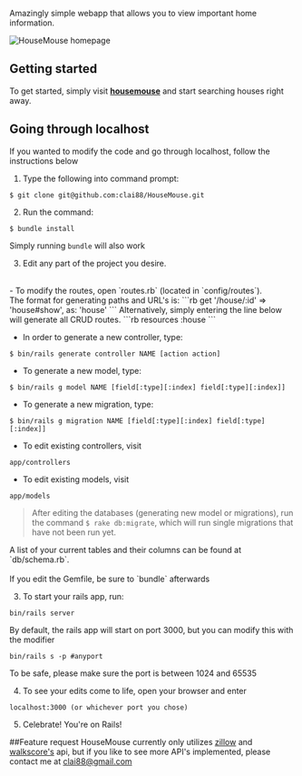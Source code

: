 Amazingly simple webapp that allows you to view important home information.

![HouseMouse homepage](http://i.imgur.com/CwrdiAx.png)

## Getting started

To get started, simply visit [**housemouse**](https://housemouse.herokuapp.com/) and start searching houses right away.

## Going through localhost

If you wanted to modify the code and go through localhost, follow the instructions below

1. Type the following into command prompt:
```
$ git clone git@github.com:clai88/HouseMouse.git
```

2. Run the command:
```
$ bundle install
```
Simply running `bundle` will also work

3. Edit any part of the project you desire.
<br />
- To modify the routes, open `routes.rb` (located in `config/routes`).
<br />
The format for generating paths and URL's is:
```rb
get '/house/:id' => 'house#show', as: 'house'
```
Alternatively, simply entering the line below will generate all CRUD routes.
```rb
resources :house
```

- In order to generate a new controller, type:
```
$ bin/rails generate controller NAME [action action]
```
- To generate a new model, type:
```
$ bin/rails g model NAME [field[:type][:index] field[:type][:index]]
```
- To generate a new migration, type:
```
$ bin/rails g migration NAME [field[:type][:index] field[:type][:index]]
```
- To edit existing controllers, visit
```
app/controllers
```
- To edit existing models, visit
```
app/models
```
>After editing the databases (generating new model or migrations), run the command `$ rake db:migrate`, which will run single migrations that have not been run yet.  
<bbr />
A list of your current tables and their columns can be found at `db/schema.rb`.
<br />
<br />
If you edit the Gemfile, be sure to `bundle` afterwards


3. To start your rails app, run:
```
bin/rails server
```

By default, the rails app will start on port 3000, but you can modify this with the modifier
```
bin/rails s -p #anyport
```

To be safe, please make sure the port is between 1024 and 65535

4. To see your edits come to life, open your browser and enter
```http
localhost:3000 (or whichever port you chose)
```
5. Celebrate! You're on Rails!

##Feature request
HouseMouse currently only utilizes [zillow](http://www.zillow.com/howto/api/APIOverview.htm) and [walkscore's](https://www.walkscore.com/professional/api.php) api, but if you like to see more API's implemented, please contact me at clai88@gmail.com
